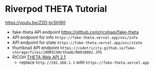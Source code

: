 # Riverpod THETA Tutorial

https://youtu.be/Z2D-brSh190

* fake-theta API endpoint https://github.com/ricohapi/fake-theta 
* API endpoint for info `https://fake-theta.vercel.app/osc/info`
* API endpoint for state `https://fake-theta.vercel.app/osc/state`
* thumbnail API endpoint `https://codetricity.github.io/fake-storage/files/100RICOH/thumb/R0010002.JPG`
* RICOH [THETA Web API 2.1](https://github.com/ricohapi/theta-api-specs/tree/main/theta-web-api-v2.1)
  * replace `http://192.168.1.1` with `https://fake-theta.vercel.app`


